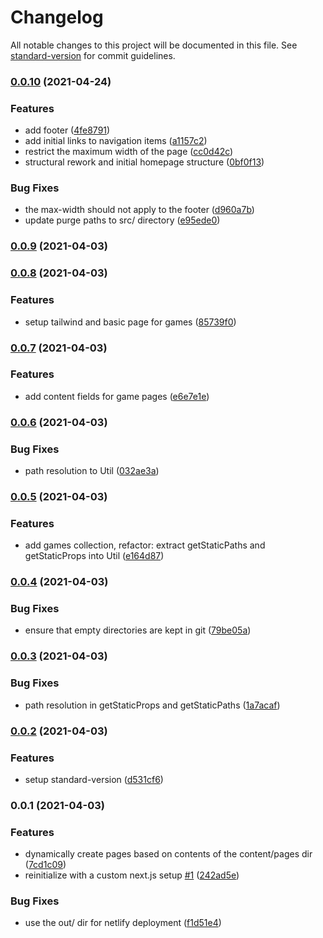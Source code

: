 # Changelog

All notable changes to this project will be documented in this file. See [standard-version](https://github.com/conventional-changelog/standard-version) for commit guidelines.

### [0.0.10](https://github.com/uzh-bf/gbl-web/compare/v0.0.9...v0.0.10) (2021-04-24)


### Features

* add footer ([4fe8791](https://github.com/uzh-bf/gbl-web/commit/4fe8791980b4eab4dce803eda9c8f9c44ca560ba))
* add initial links to navigation items ([a1157c2](https://github.com/uzh-bf/gbl-web/commit/a1157c2c8db66b6c76da1f8d4b697a141c9846cc))
* restrict the maximum width of the page ([cc0d42c](https://github.com/uzh-bf/gbl-web/commit/cc0d42cfc93b5de3afd486efd55632a201b53b06))
* structural rework and initial homepage structure ([0bf0f13](https://github.com/uzh-bf/gbl-web/commit/0bf0f136cac382e13b82d0f6e5316c6d3ecd4ec2))


### Bug Fixes

* the max-width should not apply to the footer ([d960a7b](https://github.com/uzh-bf/gbl-web/commit/d960a7b55ca4e6542d4c266ebef9ecfc33b05c24))
* update purge paths to src/ directory ([e95ede0](https://github.com/uzh-bf/gbl-web/commit/e95ede02e34249b54efdb427aa498fab4a874c12))

### [0.0.9](https://github.com/uzh-bf/gbl-web/compare/v0.0.8...v0.0.9) (2021-04-03)

### [0.0.8](https://github.com/uzh-bf/gbl-web/compare/v0.0.7...v0.0.8) (2021-04-03)


### Features

* setup tailwind and basic page for games ([85739f0](https://github.com/uzh-bf/gbl-web/commit/85739f026265ac6b4bb089157f09c0ea4bf378fd))

### [0.0.7](https://github.com/uzh-bf/gbl-web/compare/v0.0.6...v0.0.7) (2021-04-03)


### Features

* add content fields for game pages ([e6e7e1e](https://github.com/uzh-bf/gbl-web/commit/e6e7e1e8f320ebae76bdb8d457fae2aac4f9cfab))

### [0.0.6](https://github.com/uzh-bf/gbl-web/compare/v0.0.5...v0.0.6) (2021-04-03)


### Bug Fixes

* path resolution to Util ([032ae3a](https://github.com/uzh-bf/gbl-web/commit/032ae3ac3f0ca2b663782fdba0271e05838c4544))

### [0.0.5](https://github.com/uzh-bf/gbl-web/compare/v0.0.4...v0.0.5) (2021-04-03)


### Features

* add games collection, refactor: extract getStaticPaths and getStaticProps into Util ([e164d87](https://github.com/uzh-bf/gbl-web/commit/e164d87cbe9af4047252ea6c864448c8961e5575))

### [0.0.4](https://github.com/uzh-bf/gbl-web/compare/v0.0.3...v0.0.4) (2021-04-03)


### Bug Fixes

* ensure that empty directories are kept in git ([79be05a](https://github.com/uzh-bf/gbl-web/commit/79be05a51b5b47b22755a4c3bdeabe974c6b2894))

### [0.0.3](https://github.com/uzh-bf/gbl-web/compare/v0.0.2...v0.0.3) (2021-04-03)


### Bug Fixes

* path resolution in getStaticProps and getStaticPaths ([1a7acaf](https://github.com/uzh-bf/gbl-web/commit/1a7acaf129f8b744c6e1b081cb415d699d403ece))

### [0.0.2](https://github.com/uzh-bf/gbl-web/compare/v0.0.1...v0.0.2) (2021-04-03)


### Features

* setup standard-version ([d531cf6](https://github.com/uzh-bf/gbl-web/commit/d531cf64406f071deccd38f98c67b558bde1d68f))

### 0.0.1 (2021-04-03)


### Features

* dynamically create pages based on contents of the content/pages dir ([7cd1c09](https://github.com/uzh-bf/gbl-web/commit/7cd1c09f0fd6f70535be618759e59f1a3bbe4ddb))
* reinitialize with a custom next.js setup [#1](https://github.com/uzh-bf/gbl-web/issues/1) ([242ad5e](https://github.com/uzh-bf/gbl-web/commit/242ad5e2b88046dca9f024a3a89abab1562fa400))


### Bug Fixes

* use the out/ dir for netlify deployment ([f1d51e4](https://github.com/uzh-bf/gbl-web/commit/f1d51e44845c1209b62b9a6aee575c75cde93bca))
